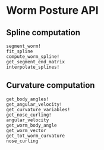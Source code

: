 # Worm Posture API

## Spline computation
```@docs
segment_worm!
fit_spline
compute_worm_spline!
get_segment_end_matrix
interpolate_splines!
```

## Curvature computation
```@docs
get_body_angles!
get_angular_velocity!
get_curvature_variables!
get_nose_curling!
angular_velocity
get_worm_body_angle
get_worm_vector
get_tot_worm_curvature
nose_curling
```
